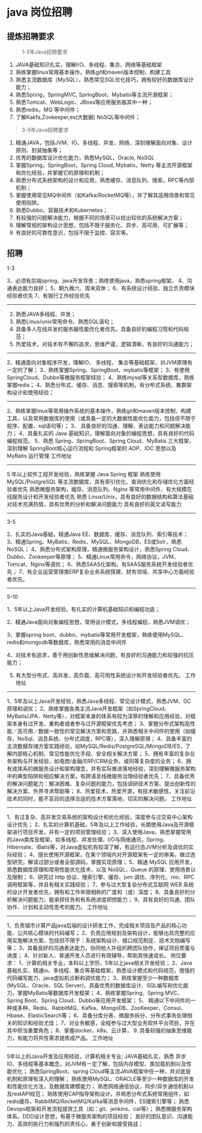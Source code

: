 # java 岗位招聘

## 提炼招聘要求

> 1-3年Java招聘要求

1. JAVA基础知识扎实，理解I/O、多线程、集合、网络等基础框架
2. 熟练掌握linux常用基本操作，熟练git和maven版本控制、构建工具
3. 熟悉主流数据库（MySQL），熟悉常见SQL优化技巧，拥有较好的数据库设计能力；
4. 熟悉Spring，SpringMVC, SpringBoot，Mybatis等主流开源框架；
5. 熟悉Tomcat、WebLogic、JBoss等应用服务器其中一种；
5. 熟悉redis，MQ 等中间件；
6. 了解Kakfa,Zookeeper,es(大数据) NoSQL等中间件；


> 3-5年Java招聘要求

1. 精通JAVA，包括JVM、IO、多线程、并发、网络，深刻理解面向对象、设计原则、封装抽象等；
2. 优秀的数据库设计优化能力，熟悉MySQL、Oracle, NoSQL
3. 掌握Spring，SpringBoot，Spring Cloud, Mybatis，Netty 等主流开源框架和优化经验，并掌握它的原理和机制；
4. 熟悉分布式系统架构的设计和应用，熟悉缓存、消息队列、搜索，RPC等内部机制；
5. 掌握使用常见MQ中间件（如Kafka/RocketMQ等），并了解其适用场景和常见使用陷阱。
6. 熟悉Dubbo，容器技术和Kubernetes；
7. 有较强的问题解决能力，根据不同的场景可以给出较优的系统解决方案；
8. 理解常规的架构设计思想，包括不限于服务化、异步、高可用、可扩展等；
9. 有良好的可靠性意识，包括不限于监控、容灾等。

## 招聘

1-3

3、必须有后端spring、java开发背景；熟练使用java，熟悉spring框架。
4、沟通表达能力良好；
5、朝九晚六、周末双休；
6、有系统设计经验、独立负责模块经验者优先
7、有银行工作经验优先

---

2. 熟悉JAVA多线程、并发；
3. 熟悉Linux/unix常用命令、熟悉SQL语句；
4. 具备多人在线并发的服务器性能优化者优先，具备良好的编程习惯和代码规范； 
5. 热爱技术，对技术有不懈的追求，思维严谨，逻辑清晰，有良好的沟通能力；

---

2、精通面向对象程序开发，理解IO、 多线程、 集合等基础框架，对JVM原理有一定的了解；
3、熟练掌握Spring、SpringBoot、mybatis等框架；
3、有使用SpringCloud、Dubbo等微服务框架经验；
4、熟练mysql等关系型数据库，熟练掌握redis；
4、熟悉分布式、缓存、消息、搜索等机制，有分布式系统、集群架构设计和使用经验；

---

2、熟练掌握linux等常用操作系统的基本操作，熟练git和maven版本控制、构建工具，以及常用数据库的使用（或具备一定的大数据性能优化能力，包括但不限于程序、配置、sql语句等）；
3、 具备良好的沟通、理解、表达能力和问题解决能力；
4、具备扎实的 Java 基础知识，理解面向对象的编程思想，具有良好的代码编程规范。
5、熟悉 Spring、SpringBoot、Spring Cloud、MyBatis 三大框架，深刻理解 SpringBoot核心运行流程和 Spring框架的 AOP、IOC 思想以及 MyBatis 运行管理
工作地址


---

5 年以上软件工程开发经验，熟练掌握 Java Spring 框架
熟练使用 MySQL/PostgreSQL 等主流数据库，具有索引优化、查询优化和存储优化方面经验者优先
熟悉微服务架构，缓存、消息队列、Nginx 等常用中间件，有大规模在线服务设计和开发经验者优先
熟悉 Linux/Unix，具有良好的数据结构和算法基础
对技术充满热情，具有优秀的分析和解决问题能力
具有良好的英文读写能力


---
3-5

2、扎实的Java基础，精通Java EE、数据库、缓存、消息队列、索引等技术；
3、精通Spring、MyBatis、Redis、MySQL、MongoDB、ES或Solr，熟悉NoSQL；
4、熟悉分布式架构原理，精通微服务架构设计，熟悉Spring Cloud、Dubbo、Zookeeper等原理；
5、精通Linux常用命令，网络协议，JVM、Tomcat、Nginx等调优；
6、熟悉SAAS化架构，有SAAS服务系统开发经验者优先；
7、有企业运营管理类ERP复杂业务系统搭建、财务领域、共享中心方面经验者优先。

---

5-10


1、5年以上Java开发经验，有扎实的计算机基础知识和编程功底；

2、精通Java面向对象编程思想，常用设计模式，多线程编程，熟悉JVM调优；

3、掌握spring boot、dubbo、mybatis等常用开发框架，熟练使用MySQL、redis和mongodb等数据库，熟悉常用的消息中间件

4、对技术有追求，善于用创新性思维解决问题，有良好的沟通能力和较强的抗压能力；

5. 有大型分布式、高并发、高负载、高可用性系统设计和开发经验者优先。
工作地址


---

1、5年及以上Java开发经验，熟悉Java多线程、常见设计模式，熟悉JVM、GC原理和调优；
2、熟练掌握各类主流Java开发框架（如SpringCloud、MyBaits/JPA、Netty等），对框架本身的体系有较为深厚的理解和应用经验，对框架本身有过开发、重构者或者参与过开源框架优先考虑；
3、掌握分布式架构高性能／高可用／数据一致性的常见解决方案和思路，并熟悉相关中间件的使用（如缓存、NoSql、消息系统、分布式调度，RPC等），深入理解原理；
4、具备丰富的主流数据存储方案实践经验，如MySQL/Redis/PostgreSQL/MongoDB/ES，了解内部核心机制、常见性能优化手段、安全相关解决方案；
5、拥有丰富的复杂业务架构与开发经验，如电商/金融/ERP/CRM业务，或同等复杂度的业务；
6、拥有成体系的微服务设计和架构理念，并有实际推进落地经验，深刻理解微服务架构中的典型陷阱和相应解决方案，有跨语言栈微服务治理经验者优先；
7、具备优秀的解决问题能力：解决困难、复杂问题的能力，包括调研技术方案、提出创新性的解决方案、外界寻求帮助等；
8、热爱技术，热爱开源，有技术敏感性。关注前沿技术的同时，能不盲目的选择合适的技术方案落地，切实的解决问题。
工作地址


---

1、有过复杂、高并发交易系统的架构设计和优化经验，深度参与过交易中心架构设计优先；
2、扎实的计算机基础，5年及以上工作经验，长期使用Java及开源框架进行项目开发，并有一定的项目管理经验；
3、深入使用Java，熟悉掌握常用的Java类库及框架，如多线程、并发处理、I/O与网络通讯，Spring、Hibernate、iBatis等，对Java虚拟机有较深了解，有运行态JVM分析及调优的实际经验；
4、擅长使用开源框架，在某个领域内对开源框架有一定的审美，做过选型研究，解读过部分或者全部源码，掌握实现原理；
5、精通 MySQL 应用开发，熟悉数据库原理和常用性能优化技术，以及 NoSQL，Queue 的原理、使用场景以及限制；
6、研究过 http 协议、搜索引擎、缓存、jvm 调优、序列化、nio、RPC 调用框架等，并且有相关实践经验；
7、参与过大型复杂分布式互联网 WEB 系统的设计开发者优先，拥有和工作年限相称的广度和（或）深度；
8、具备良好的分析解决问题能力，能承担任务和有系统进度把控能力；
9、具有良好的沟通、团队协作、计划和主动性思考的能力。
工作地址

---

1、负责城市计算产品java后端的设计研发工作，完成相关项目及产品的核心功能、公共核心模块的代码编写；
2、负责应用规划及架构设计，能够出具完整的应用实施解决方案，包括但不限于：系统架构设计、接口规范制定、技术文档编写等；
3、具备良好的沟通表达能力，协同他人并组织跨团队协作，保证项目质量与进度；
4、针对新人、普通开发人员进行有效辅导，帮助其快速成长。
岗位要求：
1、计算机相关专业，本科以上学历，5年以上java相关开发经验；
2、Java基础扎实，精通io、多线程、集合等基础框架，熟悉设计模式和代码规范，很强的代码编写能力、java虚拟机诊断和调优能力；
3、熟练掌握至少一种数据库(MySQL、Oracle、SQL Server)，具备优秀的数据库设计、SQL编写和优化能力，掌握MyBatis等数据库开发框架；
4、熟练掌握Spring、Spring MVC、Spring Boot、Spring Cloud、Dubbo等应用开发框架；
5、 精通以下中间件的一种或多种，Redis、RabbitMQ、Kafka、MongoDB、ZooKeeper、Consul、Hbase、ElasticSearch等；
6、具备分库分表、微服务拆分、分布式事务处理相关的知识和经验尤佳；
7、对业务敏感，全程参与过大型业务软件平台项目，并在其中担当重要角色；
8、掌握docker、k8s、云计算，
9. 具备较强的抽象思维能力，有能力将共性需求提炼成产品。
工作地址

---

5年以上的Java开发及应用经验，计算机相关专业;
JAVA基础扎实，熟悉 异步IO、多线程等基本概念，对JVM有一定了解，包括内存模型、类加载机制以及性能优化；
熟悉SpringBoot、spring Cloud等主流JAVA框架中任一种，并对底层机制和原理有深入的理解；
熟练使用MySQL、ORACLE等至少一种数据库的开发和性能优化方法，及数据库建模能力；
熟悉网络通信协议，同步/异步通信机制以及restAPI规范；
熟练使用CAP指导架构设计。并熟悉分布式系统常用组件，如redis缓存、RabbitMQ/RocketMQ/Kafka等消息中间件、ES搜索引擎等；
熟悉Devops框架和开发流程提效工具（如：git、jenkins、cat等）；
熟悉微服务架构体系，DDD设计思想，有基于微服务架构的项目经验；
良好的团队意识、沟通能力、高效的执行力和强烈的责任心，勇于创新和接受挑战；